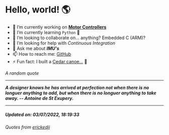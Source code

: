 # Hello, world! 🌎


- 🔧 I’m currently working on [**Motor Controllers**](https://github.com/kyleRhess/MicroMotor)
- 🌱 I’m currently learning `Python` **🐍**
- 👯 I’m looking to collaborate on... anything? Embedded C (ARM)?
- 🤔 I’m looking for help with *Continuous Integration*
- 💬 Ask me about ***IMU's***
- 📫 How to reach me: [GitHub](https://github.com/kyleRhess)
- ⚡ Fun fact: I built a [Cedar canoe...](https://kylerhess.github.io/canoe.html) 🛶

_A random quote_
___
***A designer knows he has arrived at perfection not when there is no
longuer anything to add, but when there is no longuer anything to take
away.
-- Antoine de St Exupery.***
___
##### Updated on: 03/07/2022, 18:19:33
###### Quotes from [erickedji](https://gist.github.com/erickedji/68802)